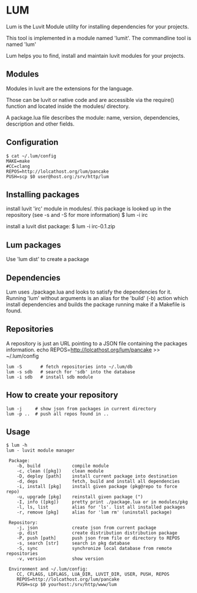 LUM
===
Lum is the Luvit Module utility for installing dependencies for your projects.

This tool is implemented in a module named 'lumit'. The commandline tool is named 'lum'

Lum helps you to find, install and maintain luvit modules for your projects.


Modules
-------
Modules in luvit are the extensions for the language.

Those can be luvit or native code and are accessible via the require()
function and located inside the modules/ directory.

A package.lua file describes the module: name, version, dependencies,
description and other fields.


Configuration
-------------
	$ cat ~/.lum/config
	MAKE=make
	#CC=clang
	REPOS=http://lolcathost.org/lum/pancake
	PUSH=scp $0 user@host.org:/srv/http/lum

Installing packages
-------------------
install luvit 'irc' module in modules/. this package is looked up in the repository (see -s and -S for more information)
	$ lum -i irc

install a luvit dist package:
	$ lum -i irc-0.1.zip

Lum packages
------------
Use 'lum dist' to create a package

Dependencies
------------
Lum uses ./package.lua and looks to satisfy the dependencies for it. Running 'lum' without arguments is an alias for the 'build' (-b) action which install dependencies and builds the package running make if a Makefile is found.

Repositories
------------
A repository is just an URL pointing to a JSON file containing the packages information.
	echo REPOS=http://lolcathost.org/lum/pancake >> ~/.lum/config

	lum -S       # fetch repositories into ~/.lum/db
	lum -s sdb   # search for 'sdb' into the database
	lum -i sdb   # install sdb module

How to create your repository
-----------------------------
	lum -j     # show json from packages in current directory
	lum -p ..  # push all repos found in ..
Usage
-----
	$ lum -h
	lum - luvit module manager

	 Package:
	    -b, build            compile module
	    -c, clean ([pkg])    clean module
	    -D, deploy [path]    install current package into destination
	    -d, deps             fetch, build and install all dependencies
	    -i, install [pkg]    install given package (pkg@repo to force repo)
	    -u, upgrade [pkg]    reinstall given package (")
	    -I, info ([pkg])     pretty print ./package.lua or in modules/pkg
	    -l, ls, list         alias for 'ls'. list all installed packages
	    -r, remove [pkg]     alias for 'lum rm' (uninstall package)

	 Repository:
	    -j, json             create json from current package
	    -p, dist             create distribution distribution package
	    -P, push [path]      push json from file or directory to REPOS
	    -s, search [str]     search in pkg database
	    -S, sync             synchronize local database from remote repositories
	    -v, version          show version

	 Environment and ~/.lum/config:
	    CC, CFLAGS, LDFLAGS, LUA_DIR, LUVIT_DIR, USER, PUSH, REPOS
	    REPOS=http://lolcathost.org/lum/pancake
	    PUSH=scp $0 yourhost:/srv/http/www/lum

